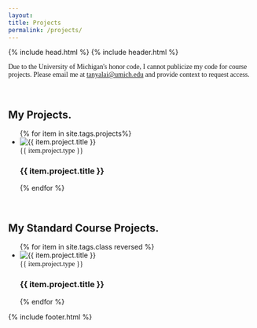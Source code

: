 ```yaml
---
layout: 
title: Projects
permalink: /projects/
---
```

<head>
	<title>{{ site.author }} / {{ site.project }}</title>
	<meta name="author" content="{{ site.author }}">
	<meta name="description" content="{{ page.content | strip_html | strip_newlines }}">
	<meta name="keywords" content="{{ page.meta.keywords }}">
	{% include head.html %}
</head>
<body>
	{% include header.html %}
	<script src="{{ "/assets/scripts/toggle.js" | prepend: site.baseurl }}"></script>
  <main class="content">
	<section class="bodyCon">
		<div class="container">
			<p style="font-family: Poppins-Light;">Due to the University of Michigan's honor code, I cannot publicize my code for course projects. Please email me at <a href="mailto:tanyalai@umich.edu" style="text-decoration: underline" target="_blank">tanyalai@umich.edu</a> and provide context to request access.</p>
			<br>
		</div>
	</section> 
	<section class="projects">
			<div class="container">
				<h2>My Projects.</h2>
				<ul class="projects-list">
					{% for item in site.tags.projects%}
						<li>
							<a href="{{ item.url | prepend: site.baseurl }}" style="text-decoration: none;">
								<div class="img-wrapper">
									<img src="{{ item.project.logo | prepend: site.baseurl }}" alt="{{ item.project.title }}" />
								</div>
								<span class="h2" style="font-family: Poppins-Light">{{ item.project.type }}</span>
								<h3>{{ item.project.title }}</h3>
							</a>
						</li>
					{% endfor %}
				</ul>
        <br>
        <h2>My Standard Course Projects.</h2>
				<ul class="projects-list">
					{% for item in site.tags.class reversed %}
						<li>
							<a href="{{ item.url | prepend: site.baseurl }}" style="text-decoration: none;">
								<div class="img-wrapper">
									<img src="{{ item.project.logo | prepend: site.baseurl }}" alt="{{ item.project.title }}" />
								</div>
								<span class="h2" style="font-family: Poppins-Light">{{ item.project.type }}</span>
								<h3>{{ item.project.title }}</h3>
							</a>
						</li>
					{% endfor %}
				</ul>
			</div>
		</section>

  </main>
  {% include footer.html %}
</body>
